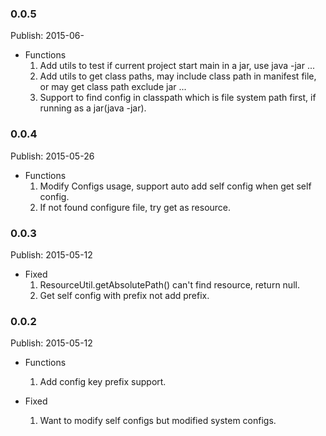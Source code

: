 ### 0.0.5 ###
Publish: 2015-06-

* Functions
    1. Add utils to test if current project start main in a jar, use java -jar ...
    2. Add utils to get class paths, may include class path in manifest file, or may get class path exclude jar ...
    3. Support to find config in classpath which is file system path first, if running as a jar(java -jar).


### 0.0.4 ###
Publish: 2015-05-26

* Functions
    1. Modify Configs usage, support auto add self config when get self config.
    2. If not found configure file, try get as resource.


### 0.0.3 ###
Publish: 2015-05-12

* Fixed
    1. ResourceUtil.getAbsolutePath() can't find resource, return null.
    2. Get self config with prefix not add prefix.


### 0.0.2 ###
Publish: 2015-05-12

* Functions
    1. Add config key prefix support.

* Fixed
    1. Want to modify self configs but modified system configs.